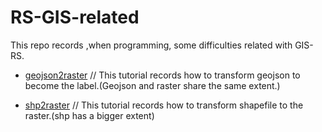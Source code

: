 # RS-GIS-related

This repo records ,when programming, some difficulties related with GIS-RS.


* [geojson2raster](https://github.com/huijianpzh/RS-GIS-related/tree/master/geojson2raster)
//
This tutorial records how to transform geojson to become the label.(Geojson and raster share the same extent.)

* [shp2raster]()
//
This tutorial records how to transform shapefile to the raster.(shp has a bigger extent)
